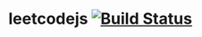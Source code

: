 # leetcodejs [![Build Status][travis-image]][travis-url]

[travis-image]: https://travis-ci.org/chluchan/leetcode.svg?branch=master
[travis-url]: https://travis-ci.org/chluchan/leetcode
